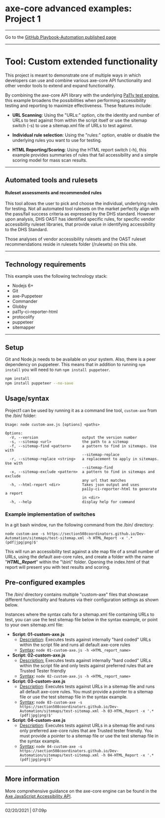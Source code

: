 # axe-core advanced examples: Project 1

---

Go to the [GitHub Playbook-Automation published page](https://section508coordinators.github.io/Dev-Automation/)

---


# Tool: Custom extended functionality

This project is meant to demonstrate one of multiple ways in which developers can use and combine various axe-core API functionality and other vendor tools to extend and expand functionality. 

By combining the axe-core API library with the underlying [Pa11y test engine](https://github.com/pa11y/pa11y), this example broadens the possibilities when performing accessibility testing and reporting to maximize effectiveness. These features include:

- **URL Scanning**: Using the "URLs:" option, cite the identity and number of URLs to test against from within the script itself or use the sitemap switch (-s)  to use a sitemap.xml file of URLs to test against.
- **Individual rule selection**: Using the "rules:" option, enable or disable the underlying rules you want to use for testing. 

- **HTML Reporting/Scoring**: Using the HTML report switch (-h), this example provides summaries of rules that fail accessibility and  a simple scoring model for mass scan results. 

---

## Automated tools and rulesets

#### Ruleset assessments and recommended rules

This tool allows the user to pick and choose the individual, underlying rules for testing. Not all automated tool rulesets on the market perfectly align with the pass/fail success criteria as expressed by the DHS standard. However upon analysis, DHS OAST has identified specific rules, for specific vendor accessibility ruleset libraries, that provide value in identifying accessibility to the DHS Standard.

Those analyses of vendor accessibility rulesets and the OAST ruleset recommendations reside in rulesets folder (/rulesets) on this site.

---

## Technology requirements

This example uses the following technology stack:

- Nodejs 6+
- Git
- axe-Puppeteer
- Commander
- Globby
- pa11y-ci-reporter-html
- protocolify
- puppeteer
- sitemapper

---

## Setup

Git and Node.js needs to be available on your system. Also, there is a peer dependency on puppeteer. This means that in addition to running `npm install` you will need to run `npm install puppeteer`.

```sh
npm install
npm install puppeteer --no-save
```


## Usage/syntax

Project1 can be used by running it as a command line tool, `custom-axe` from the /bin/ folder:

```
Usage: node custom-axe.js [options] <paths>

Options:
  -V, --version                    output the version number
  -s, --sitemap <url>              the path to a sitemap
  -f, --sitemap-find <pattern>     a pattern to find in sitemaps. Use with
                                   --sitemap-replace
  -r, --sitemap-replace <string>   a replacement to apply in sitemaps. Use with
                                   --sitemap-find
  -x, --sitemap-exclude <pattern>  a pattern to find in sitemaps and exclude
                                   any url that matches
  -h, --html-report <dir>          Takes json output and uses
                                   pa11y-ci-reporter-html to generate a report
                                   in <dir>
  -h, --help                       display help for command
```

### Example implementation of switches

In a git bash window, run the following command from the /bin/ directory:

`node custom-axe -s https://section508coordinators.github.io/Dev-Automation/sitemaps/test-sitemap.xml -h HTML_Report -x '.*(pdf|jpg|png)$'`

This will run an accessibility test against a site map file of a small number of URLs, using the default axe-core rules, and create a folder with the name "***HTML_Report***" within the  "\bin\\" folder. Opening the index.html of that report will present you with test results and scoring.

## Pre-configured examples

The /bin/ directory contains multiple "custom-axe" files that showcase different functionality and features via their configuration settings as shown below. 

Instances where the syntax calls for a sitemap.xml file containing URLs to test, you can use the test sitemap file below in the syntax example, or point to your own sitemap.xml file:

- **Script: 01-custom-axe.js**
  - <u>Description</u>: Executes tests against internally "hard coded" URLs within the script file and runs all default axe-core rules
  - <u>Syntax</u>:  `node 01-custom-axe.js -h <HTML_report_name>`
- **Script: 02-custom-axe.js**
  - <u>Description:</u>  Executes tests against internally "hard coded" URLs within the script file and only tests against preferred rules that are Trusted Tester friendly
  - <u>Syntax</u>: `node 02-custom-axe.js -h <HTML_report_name>`
- **Script: 03-custom-axe.js**
  - <u>Description</u>: Executes tests against URLs in a sitemap file and runs all default axe-core rules. You must provide a pointer to a sitemap file or use the test sitemap file in the syntax example.
  - <u>Syntax</u>: `node 03-custom-axe -s https://section508coordinators.github.io/Dev-Automation/sitemaps/test-sitemap.xml -h 03-HTML_Report -x '.*(pdf|jpg|png)$' `
- **Script: 04-custom-axe.js**
  - <u>Description</u>: Executes tests against URLs in a sitemap file and runs only preferred axe-core rules that are Trusted tester friendly. You must provide a pointer to a sitemap file or use the test sitemap file in the syntax example.
  - <u>Syntax</u>: `node 04-custom-axe -s https://section508coordinators.github.io/Dev-Automation/sitemaps/test-sitemap.xml -h 04-HTML_Report -x '.*(pdf|jpg|png)$'`

<hr>

## More information

More comprehensive guidance on the axe-core engine can be found in the [Axe JavaScript Accessibility API](https://github.com/dequelabs/axe-core/blob/develop/doc/API.md). 

---

02/20/2021 | 07:09p


